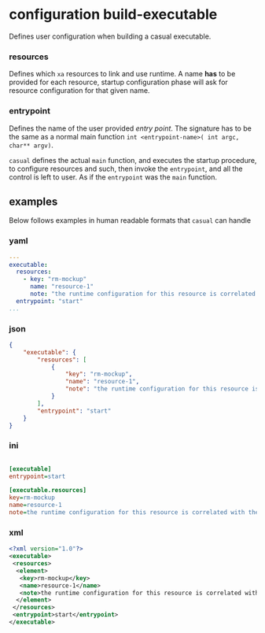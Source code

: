 # configuration build-executable

Defines user configuration when building a casual executable.

### resources

Defines which `xa` resources to link and use runtime. A name **has** to be provided for each 
resource, startup configuration phase will ask for resource configuration for that 
given name.

### entrypoint

Defines the name of the user provided _entry point_. The signature has to be the same as a
normal main function `int <entrypoint-name>( int argc, char** argv)`.

`casual` defines the actual `main` function, and executes the startup procedure, to configure
resources and such, then invoke the `entrypoint`, and all the control is left to user. As if 
the `entrypoint` was the `main` function.

## examples 

Below follows examples in human readable formats that `casual` can handle

### yaml
```` yaml
---
executable:
  resources:
    - key: "rm-mockup"
      name: "resource-1"
      note: "the runtime configuration for this resource is correlated with the name 'resource-1' - no group is needed for resource configuration"
  entrypoint: "start"
...

````
### json
```` json
{
    "executable": {
        "resources": [
            {
                "key": "rm-mockup",
                "name": "resource-1",
                "note": "the runtime configuration for this resource is correlated with the name 'resource-1' - no group is needed for resource configuration"
            }
        ],
        "entrypoint": "start"
    }
}
````
### ini
```` ini

[executable]
entrypoint=start

[executable.resources]
key=rm-mockup
name=resource-1
note=the runtime configuration for this resource is correlated with the name 'resource-1' - no group is needed for resource configuration

````
### xml
```` xml
<?xml version="1.0"?>
<executable>
 <resources>
  <element>
   <key>rm-mockup</key>
   <name>resource-1</name>
   <note>the runtime configuration for this resource is correlated with the name 'resource-1' - no group is needed for resource configuration</note>
  </element>
 </resources>
 <entrypoint>start</entrypoint>
</executable>

````
